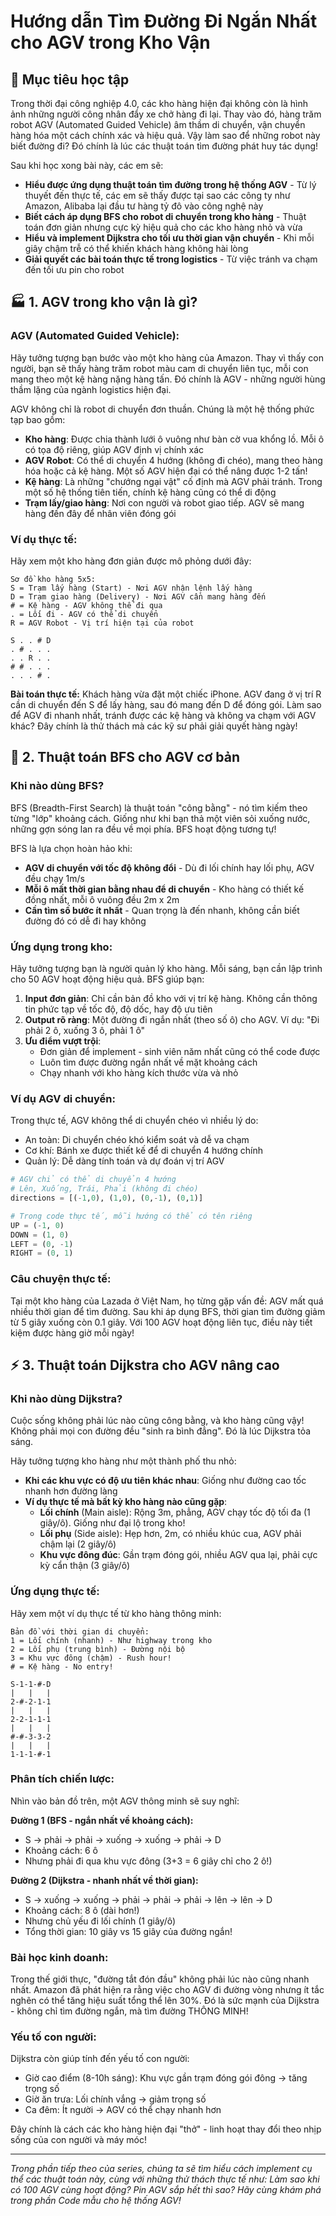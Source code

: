 # Hướng dẫn Tìm Đường Đi Ngắn Nhất cho AGV trong Kho Vận

## 🎯 Mục tiêu học tập

Trong thời đại công nghiệp 4.0, các kho hàng hiện đại không còn là hình ảnh những người công nhân đẩy xe chở hàng đi lại. Thay vào đó, hàng trăm robot AGV (Automated Guided Vehicle) âm thầm di chuyển, vận chuyển hàng hóa một cách chính xác và hiệu quả. Vậy làm sao để những robot này biết đường đi? Đó chính là lúc các thuật toán tìm đường phát huy tác dụng!

Sau khi học xong bài này, các em sẽ:

- **Hiểu được ứng dụng thuật toán tìm đường trong hệ thống AGV** - Từ lý thuyết đến thực tế, các em sẽ thấy được tại sao các công ty như Amazon, Alibaba lại đầu tư hàng tỷ đô vào công nghệ này
- **Biết cách áp dụng BFS cho robot di chuyển trong kho hàng** - Thuật toán đơn giản nhưng cực kỳ hiệu quả cho các kho hàng nhỏ và vừa
- **Hiểu và implement Dijkstra cho tối ưu thời gian vận chuyển** - Khi mỗi giây chậm trễ có thể khiến khách hàng không hài lòng
- **Giải quyết các bài toán thực tế trong logistics** - Từ việc tránh va chạm đến tối ưu pin cho robot

## 🏭 1. AGV trong kho vận là gì?

### AGV (Automated Guided Vehicle):

Hãy tưởng tượng bạn bước vào một kho hàng của Amazon. Thay vì thấy con người, bạn sẽ thấy hàng trăm robot màu cam di chuyển liên tục, mỗi con mang theo một kệ hàng nặng hàng tấn. Đó chính là AGV - những người hùng thầm lặng của ngành logistics hiện đại.

AGV không chỉ là robot di chuyển đơn thuần. Chúng là một hệ thống phức tạp bao gồm:

- **Kho hàng**: Được chia thành lưới ô vuông như bàn cờ vua khổng lồ. Mỗi ô có tọa độ riêng, giúp AGV định vị chính xác
- **AGV Robot**: Có thể di chuyển 4 hướng (không đi chéo), mang theo hàng hóa hoặc cả kệ hàng. Một số AGV hiện đại có thể nâng được 1-2 tấn!
- **Kệ hàng**: Là những "chướng ngại vật" cố định mà AGV phải tránh. Trong một số hệ thống tiên tiến, chính kệ hàng cũng có thể di động
- **Trạm lấy/giao hàng**: Nơi con người và robot giao tiếp. AGV sẽ mang hàng đến đây để nhân viên đóng gói

### Ví dụ thực tế:

Hãy xem một kho hàng đơn giản được mô phỏng dưới đây:

```
Sơ đồ kho hàng 5x5:
S = Trạm lấy hàng (Start) - Nơi AGV nhận lệnh lấy hàng
D = Trạm giao hàng (Delivery) - Nơi AGV cần mang hàng đến
# = Kệ hàng - AGV không thể đi qua
. = Lối đi - AGV có thể di chuyển
R = AGV Robot - Vị trí hiện tại của robot

S . . # D
. # . . .
. . R . .
# # . . .
. . . # .
```

**Bài toán thực tế:** Khách hàng vừa đặt một chiếc iPhone. AGV đang ở vị trí R cần di chuyển đến S để lấy hàng, sau đó mang đến D để đóng gói. Làm sao để AGV đi nhanh nhất, tránh được các kệ hàng và không va chạm với AGV khác? Đây chính là thử thách mà các kỹ sư phải giải quyết hàng ngày!

## 📐 2. Thuật toán BFS cho AGV cơ bản

### Khi nào dùng BFS?

BFS (Breadth-First Search) là thuật toán "công bằng" - nó tìm kiếm theo từng "lớp" khoảng cách. Giống như khi bạn thả một viên sỏi xuống nước, những gợn sóng lan ra đều về mọi phía. BFS hoạt động tương tự!

BFS là lựa chọn hoàn hảo khi:

- **AGV di chuyển với tốc độ không đổi** - Dù đi lối chính hay lối phụ, AGV đều chạy 1m/s
- **Mỗi ô mất thời gian bằng nhau để di chuyển** - Kho hàng có thiết kế đồng nhất, mỗi ô vuông đều 2m x 2m
- **Cần tìm số bước ít nhất** - Quan trọng là đến nhanh, không cần biết đường đó có dễ đi hay không

### Ứng dụng trong kho:

Hãy tưởng tượng bạn là người quản lý kho hàng. Mỗi sáng, bạn cần lập trình cho 50 AGV hoạt động hiệu quả. BFS giúp bạn:

1. **Input đơn giản**: Chỉ cần bản đồ kho với vị trí kệ hàng. Không cần thông tin phức tạp về tốc độ, độ dốc, hay độ ưu tiên
2. **Output rõ ràng**: Một đường đi ngắn nhất (theo số ô) cho AGV. Ví dụ: "Đi phải 2 ô, xuống 3 ô, phải 1 ô"
3. **Ưu điểm vượt trội**: 
   - Đơn giản để implement - sinh viên năm nhất cũng có thể code được
   - Luôn tìm được đường ngắn nhất về mặt khoảng cách
   - Chạy nhanh với kho hàng kích thước vừa và nhỏ

### Ví dụ AGV di chuyển:

Trong thực tế, AGV không thể di chuyển chéo vì nhiều lý do:
- An toàn: Di chuyển chéo khó kiểm soát và dễ va chạm
- Cơ khí: Bánh xe được thiết kế để di chuyển 4 hướng chính
- Quản lý: Dễ dàng tính toán và dự đoán vị trí AGV

```python
# AGV chỉ có thể di chuyển 4 hướng
# Lên, Xuống, Trái, Phải (không đi chéo)
directions = [(-1,0), (1,0), (0,-1), (0,1)]

# Trong code thực tế, mỗi hướng có thể có tên riêng
UP = (-1, 0)
DOWN = (1, 0)
LEFT = (0, -1)
RIGHT = (0, 1)
```

### Câu chuyện thực tế:

Tại một kho hàng của Lazada ở Việt Nam, họ từng gặp vấn đề: AGV mất quá nhiều thời gian để tìm đường. Sau khi áp dụng BFS, thời gian tìm đường giảm từ 5 giây xuống còn 0.1 giây. Với 100 AGV hoạt động liên tục, điều này tiết kiệm được hàng giờ mỗi ngày!

## ⚡ 3. Thuật toán Dijkstra cho AGV nâng cao

### Khi nào dùng Dijkstra?

Cuộc sống không phải lúc nào cũng công bằng, và kho hàng cũng vậy! Không phải mọi con đường đều "sinh ra bình đẳng". Đó là lúc Dijkstra tỏa sáng.

Hãy tưởng tượng kho hàng như một thành phố thu nhỏ:

- **Khi các khu vực có độ ưu tiên khác nhau**: Giống như đường cao tốc nhanh hơn đường làng
- **Ví dụ thực tế mà bất kỳ kho hàng nào cũng gặp**:
  - **Lối chính** (Main aisle): Rộng 3m, phẳng, AGV chạy tốc độ tối đa (1 giây/ô). Giống như đại lộ trong kho!
  - **Lối phụ** (Side aisle): Hẹp hơn, 2m, có nhiều khúc cua, AGV phải chậm lại (2 giây/ô)
  - **Khu vực đông đúc**: Gần trạm đóng gói, nhiều AGV qua lại, phải cực kỳ cẩn thận (3 giây/ô)

### Ứng dụng thực tế:

Hãy xem một ví dụ thực tế từ kho hàng thông minh:

```
Bản đồ với thời gian di chuyển:
1 = Lối chính (nhanh) - Như highway trong kho
2 = Lối phụ (trung bình) - Đường nội bộ
3 = Khu vực đông (chậm) - Rush hour!
# = Kệ hàng - No entry!

S-1-1-#-D
|   |   |
2-#-2-1-1
|   |   |
2-2-1-1-1
|   |   |
#-#-3-3-2
|   |   |
1-1-1-#-1
```

### Phân tích chiến lược:

Nhìn vào bản đồ trên, một AGV thông minh sẽ suy nghĩ:

**Đường 1 (BFS - ngắn nhất về khoảng cách):**
- S → phải → phải → xuống → xuống → phải → D
- Khoảng cách: 6 ô
- Nhưng phải đi qua khu vực đông (3+3 = 6 giây chỉ cho 2 ô!)

**Đường 2 (Dijkstra - nhanh nhất về thời gian):**
- S → xuống → xuống → phải → phải → phải → lên → lên → D
- Khoảng cách: 8 ô (dài hơn!)
- Nhưng chủ yếu đi lối chính (1 giây/ô)
- Tổng thời gian: 10 giây vs 15 giây của đường ngắn!

### Bài học kinh doanh:

Trong thế giới thực, "đường tắt đón đầu" không phải lúc nào cũng nhanh nhất. Amazon đã phát hiện ra rằng việc cho AGV đi đường vòng nhưng ít tắc nghẽn có thể tăng hiệu suất tổng thể lên 30%. Đó là sức mạnh của Dijkstra - không chỉ tìm đường ngắn, mà tìm đường THÔNG MINH!

### Yếu tố con người:

Dijkstra còn giúp tính đến yếu tố con người:
- Giờ cao điểm (8-10h sáng): Khu vực gần trạm đóng gói đông → tăng trọng số
- Giờ ăn trưa: Lối chính vắng → giảm trọng số
- Ca đêm: Ít người → AGV có thể chạy nhanh hơn

Đây chính là cách các kho hàng hiện đại "thở" - linh hoạt thay đổi theo nhịp sống của con người và máy móc!

---

*Trong phần tiếp theo của series, chúng ta sẽ tìm hiểu cách implement cụ thể các thuật toán này, cùng với những thử thách thực tế như: Làm sao khi có 100 AGV cùng hoạt động? Pin AGV sắp hết thì sao? Hãy cùng khám phá trong phần Code mẫu cho hệ thống AGV!*